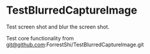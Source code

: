 TestBlurredCaptureImage
=======================

Test screen shot and blur the screen shot.

Test core functionality from git@github.com:ForrestShi/TestBlurredCaptureImage.git

